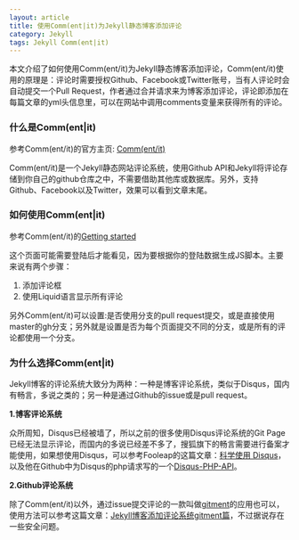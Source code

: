 ```yaml
---
layout: article
title: 使用Comm(ent|it)为Jekyll静态博客添加评论
category: Jekyll
tags: Jekyll Comm(ent|it)
---
```

本文介绍了如何使用Comm(ent/it)为Jekyll静态博客添加评论，Comm(ent/it)使用的原理是：评论时需要授权Github、Facebook或Twitter账号，当有人评论时会自动提交一个Pull Request，作者通过合并请求来为博客添加评论，评论即添加在每篇文章的yml头信息里，可以在网站中调用comments变量来获得所有的评论。

### 什么是Comm(ent|it)
参考Comm(ent/it)的官方主页: [Comm(ent/it)](https://commentit.io)

Comm(ent/it)是一个Jekyll静态网站评论系统，使用Github API和Jekyll将评论存储到你自己的github仓库之中，不需要借助其他库或数据库。另外，支持Github、Facebook以及Twitter，效果可以看到文章末尾。

### 如何使用Comm(ent|it)
参考Comm(ent/it)的[Getting started](https://commentit.io/getting-started)

这个页面可能需要登陆后才能看见，因为要根据你的登陆数据生成JS脚本。主要来说有两个步骤：
1. 添加评论框
2. 使用Liquid语言显示所有评论

另外Comm(ent/it)可以设置:是否使用分支的pull request提交，或是直接使用master的gh分支；另外就是设置是否为每个页面提交不同的分支，或是所有的评论都使用一个分支。

### 为什么选择Comm(ent|it)
Jekyll博客的评论系统大致分为两种：一种是博客评论系统，类似于Disqus，国内有畅言，多说之类的；另一种是通过Github的issue或是pull request。

<strong>1.博客评论系统</strong>

众所周知，Disqus已经被墙了，所以之前的很多使用Disqus评论系统的Git Page已经无法显示评论，而国内的多说已经差不多了，搜狐旗下的畅言需要进行备案才能使用，如果想使用Disqus，可以参考Fooleap的这篇文章：[科学使用 Disqus](http://blog.fooleap.org/use-disqus-correctly.html)，以及他在Github中为Disqus的php请求写的一个[Disqus-PHP-API](https://github.com/fooleap/disqus-php-api/blob/master/api/init.php#L37)。

<strong>2.Github评论系统</strong>

除了Comm(ent/it)以外，通过issue提交评论的一款叫做[gitment](https://github.com/imsun/gitment)的应用也可以，使用方法可以参考这篇文章：[Jekyll博客添加评论系统gitment篇](http://www.qingpingshan.com/jianzhan/cms/301109.html)，不过据说存在一些安全问题。